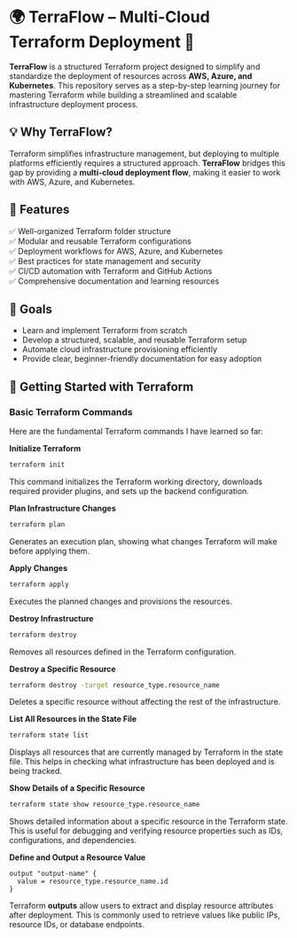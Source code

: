 # 🌍 TerraFlow – Multi-Cloud Terraform Deployment 🚀  

**TerraFlow** is a structured Terraform project designed to simplify and standardize the deployment of resources across **AWS, Azure, and Kubernetes**. This repository serves as a step-by-step learning journey for mastering Terraform while building a streamlined and scalable infrastructure deployment process.  

## 💡 Why TerraFlow?  
Terraform simplifies infrastructure management, but deploying to multiple platforms efficiently requires a structured approach. **TerraFlow** bridges this gap by providing a **multi-cloud deployment flow**, making it easier to work with AWS, Azure, and Kubernetes.  

## 📌 Features  
✅ Well-organized Terraform folder structure  
✅ Modular and reusable Terraform configurations  
✅ Deployment workflows for AWS, Azure, and Kubernetes  
✅ Best practices for state management and security  
✅ CI/CD automation with Terraform and GitHub Actions  
✅ Comprehensive documentation and learning resources 

## 🎯 Goals  
- Learn and implement Terraform from scratch  
- Develop a structured, scalable, and reusable Terraform setup  
- Automate cloud infrastructure provisioning efficiently  
- Provide clear, beginner-friendly documentation for easy adoption  


## 📖 Getting Started with Terraform  
### Basic Terraform Commands  
Here are the fundamental Terraform commands I have learned so far:  

**Initialize Terraform**  
```bash
terraform init
```  
This command initializes the Terraform working directory, downloads required provider plugins, and sets up the backend configuration.  

**Plan Infrastructure Changes**  
```bash
terraform plan
```  
Generates an execution plan, showing what changes Terraform will make before applying them.  

**Apply Changes**  
```bash
terraform apply
```  
Executes the planned changes and provisions the resources.  

**Destroy Infrastructure**  
```bash
terraform destroy
```  
Removes all resources defined in the Terraform configuration.  

**Destroy a Specific Resource**  
```bash
terraform destroy -target resource_type.resource_name
```  
Deletes a specific resource without affecting the rest of the infrastructure.  

**List All Resources in the State File**  
```bash
terraform state list
```  
Displays all resources that are currently managed by Terraform in the state file. This helps in checking what infrastructure has been deployed and is being tracked.  

**Show Details of a Specific Resource**  
```bash
terraform state show resource_type.resource_name
```  
Shows detailed information about a specific resource in the Terraform state. This is useful for debugging and verifying resource properties such as IDs, configurations, and dependencies.  

**Define and Output a Resource Value**  
```hcl
output "output-name" {
  value = resource_type.resource_name.id
}
```  
Terraform **outputs** allow users to extract and display resource attributes after deployment. This is commonly used to retrieve values like public IPs, resource IDs, or database endpoints.  
